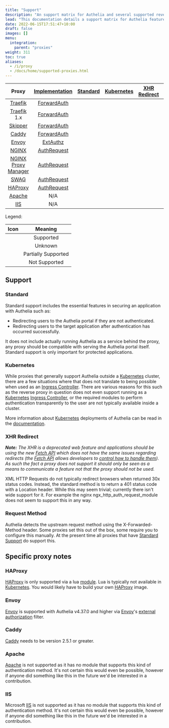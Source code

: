 ```yaml
---
title: "Support"
description: "An support matrix for Authelia and several supported reverse proxies"
lead: "This documentation details a support matrix for Authelia features and specific reverse proxies as well as several caveats etc."
date: 2022-06-15T17:51:47+10:00
draft: false
images: []
menu:
  integration:
    parent: "proxies"
weight: 311
toc: true
aliases:
  - /i/proxy
  - /docs/home/supported-proxies.html
---
```


|         Proxy         | [Implementation] |                      [Standard](#standard)                       |                              [Kubernetes](#kubernetes)                               |             [XHR Redirect](#xhr-redirect)             |           [Request Method](#request-method)           |
|:---------------------:|:----------------:|:----------------------------------------------------------------:|:------------------------------------------------------------------------------------:|:-----------------------------------------------------:|:-----------------------------------------------------:|
|       [Traefik]       |  [ForwardAuth]   |         [<i class="icon-support-full"></i>](traefik.md)          | [<i class="icon-support-full"></i>](../../integration/kubernetes/traefik-ingress.md) |           <i class="icon-support-full"></i>           |           <i class="icon-support-full"></i>           |
|     [Traefik] 1.x     |  [ForwardAuth]   |        [<i class="icon-support-full"></i>](traefikv1.md)         |                         <i class="icon-support-unknown"></i>                         |           <i class="icon-support-full"></i>           |           <i class="icon-support-full"></i>           |
|       [Skipper]       |  [ForwardAuth]   |         [<i class="icon-support-full"></i>](skipper.md)          |                         <i class="icon-support-unknown"></i>                         |         <i class="icon-support-unknown"></i>          |         <i class="icon-support-unknown"></i>          |
|        [Caddy]        |  [ForwardAuth]   |          [<i class="icon-support-full"></i>](caddy.md)           |                         <i class="icon-support-unknown"></i>                         |           <i class="icon-support-full"></i>           |           <i class="icon-support-full"></i>           |
|        [Envoy]        |    [ExtAuthz]    |          [<i class="icon-support-full"></i>](envoy.md)           |      [<i class="icon-support-full"></i>](../../integration/kubernetes/istio.md)      |         <i class="icon-support-unknown"></i>          |           <i class="icon-support-full"></i>           |
|        [NGINX]        |  [AuthRequest]   |          [<i class="icon-support-full"></i>](nginx.md)           |  [<i class="icon-support-full"></i>](../../integration/kubernetes/nginx-ingress.md)  | <i class="icon-support-none" alt="Not Supported"></i> |           <i class="icon-support-full"></i>           |
| [NGINX Proxy Manager] |  [AuthRequest]   |   [<i class="icon-support-full"></i>](nginx-proxy-manager.md)    |                         <i class="icon-support-unknown"></i>                         | <i class="icon-support-none" alt="Not Supported"></i> |           <i class="icon-support-full"></i>           |
|        [SWAG]         |  [AuthRequest]   |           [<i class="icon-support-full"></i>](swag.md)           |                         <i class="icon-support-unknown"></i>                         | <i class="icon-support-none" alt="Not Supported"></i> |           <i class="icon-support-full"></i>           |
|       [HAProxy]       |  [AuthRequest]   |         [<i class="icon-support-full"></i>](haproxy.md)          |                         <i class="icon-support-unknown"></i>                         |         <i class="icon-support-unknown"></i>          |           <i class="icon-support-full"></i>           |
|       [Apache]        |       N/A        | [<i class="icon-support-none" alt="Not Supported"></i>](#apache) |                <i class="icon-support-none" alt="Not Supported"></i>                 | <i class="icon-support-none" alt="Not Supported"></i> | <i class="icon-support-none" alt="Not Supported"></i> |
|         [IIS]         |       N/A        |  [<i class="icon-support-none" alt="Not Supported"></i>](#iis)   |                <i class="icon-support-none" alt="Not Supported"></i>                 | <i class="icon-support-none" alt="Not Supported"></i> | <i class="icon-support-none" alt="Not Supported"></i> |

[ForwardAuth]: ../../reference/guides/proxy-authorization.md#forwardauth
[AuthRequest]: ../../reference/guides/proxy-authorization.md#authrequest
[ExtAuthz]: ../../reference/guides/proxy-authorization.md#extauthz
[Implementation]: ../../reference/guides/proxy-authorization.md#implementations

Legend:

|                 Icon                 |       Meaning       |
|:------------------------------------:|:-------------------:|
|  <i class="icon-support-full"></i>   |      Supported      |
| <i class="icon-support-unknown"></i> |       Unknown       |
| <i class="icon-support-partial"></i> | Partially Supported |
|  <i class="icon-support-none"></i>   |    Not Supported    |

## Support

### Standard

Standard support includes the essential features in securing an application with Authelia such as:

* Redirecting users to the Authelia portal if they are not authenticated.
* Redirecting users to the target application after authentication has occurred successfully.

It does not include actually running Authelia as a service behind the proxy, any proxy should be compatible with serving
the Authelia portal itself. Standard support is only important for protected applications.

### Kubernetes

While proxies that generally support Authelia outside a [Kubernetes] cluster, there are a few situations where that does
not translate to being possible when used as an [Ingress Controller]. There are various reasons for this such as the
reverse proxy in question does not even support running as a [Kubernetes] [Ingress Controller], or the required modules
to perform authentication transparently to the user are not typically available inside a cluster.

More information about [Kubernetes] deployments of Authelia can be read in the
[documentation](../../integration/kubernetes/introduction.md).

### XHR Redirect

*__Note:__ The XHR is a deprecated web feature and applications should be using the new [Fetch API] which does not have
the same issues regarding redirects (the [Fetch API] allows developers to
[control how to handle them](https://developer.mozilla.org/en-US/docs/Web/API/Request/redirect)). As such the fact
a proxy does not support it should only be seen as a means to communicate a feature not that the proxy should not be
used.*

XML HTTP Requests do not typically redirect browsers when returned 30x status codes. Instead, the standard method is to
return a 401 status code with a Location header. While this may seem trivial; currently there isn't wide support for it.
For example the nginx ngx_http_auth_request_module does not seem to support this in any way.

### Request Method

Authelia detects the upstream request method using the X-Forwarded-Method header. Some proxies set this out of the box,
some require you to configure this manually. At the present time all proxies that have
[Standard Support](#standard-support) do support this.

## Specific proxy notes

### HAProxy

[HAProxy] is only supported via a lua [module](https://github.com/haproxytech/haproxy-lua-http). Lua is typically not
available in [Kubernetes]. You would likely have to build your own [HAProxy] image.

### Envoy

[Envoy] is supported with Authelia v4.37.0 and higher via [Envoy]'s [external authorization] filter.

[external authorization]: https://www.envoyproxy.io/docs/envoy/latest/api-v3/extensions/filters/http/ext_authz/v3/ext_authz.proto.html#extensions-filters-http-ext-authz-v3-extauthz

### Caddy

[Caddy] needs to be version 2.5.1 or greater.

### Apache

[Apache] is not supported as it has no module that supports this kind of authentication method. It's not certain this
would even be possible, however if anyone did something like this in the future we'd be interested in a contribution.

### IIS

Microsoft [IIS] is not supported as it has no module that supports this kind of authentication method. It's not certain
this would even be possible, however if anyone did something like this in the future we'd be interested in a
contribution.

[NGINX]: https://www.nginx.com/
[NGINX Proxy Manager]: https://nginxproxymanager.com/
[SWAG]: https://docs.linuxserver.io/general/swag
[Traefik]: https://traefik.io/
[Caddy]: https://caddyserver.com/
[HAProxy]: https://www.haproxy.com/
[Envoy]: https://www.envoyproxy.io/
[Skipper]: https://opensource.zalando.com/skipper/
[Caddy]: https://caddyserver.com/
[Apache]: https://httpd.apache.org/
[IIS]: https://www.iis.net/
[Kubernetes]: https://kubernetes.io/
[Ingress Controller]: https://kubernetes.io/docs/concepts/services-networking/ingress-controllers/

[Fetch API]: https://developer.mozilla.org/en-US/docs/Web/API/Fetch_API
